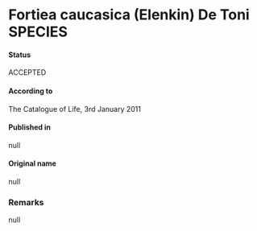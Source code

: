 # Fortiea caucasica (Elenkin) De Toni SPECIES

#### Status
ACCEPTED

#### According to
The Catalogue of Life, 3rd January 2011

#### Published in
null

#### Original name
null

### Remarks
null